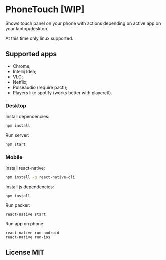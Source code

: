 # PhoneTouch [WIP]

Shows touch panel on your phone with actions depending on active app on your laptop/desktop.

At this time only linux supported.

## Supported apps

* Chrome;
* Intellij Idea;
* VLC;
* Netflix;
* Pulseaudio (require pactl);
* Players like spotify (works better with playerctl).

### Desktop

Install dependencies:

```bash
npm install
```

Run server:

```bash
npm start
```

### Mobile

Install react-native:

```bash
npm install -g react-native-cli
```
Install js dependencies:

```
npm install
```
Run packer:

```
react-native start
```

Run app on phone:

```
react-native run-android
react-native run-ios
```

## License MIT

